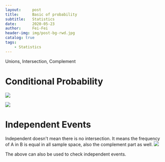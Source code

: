 ```yaml
---
layout:     post
title:     	Basic of probability
subtitle:   Statistics
date:       2020-05-23
author:     Fei-Fei
header-img: img/post-bg-rwd.jpg
catalog: true
tags:
    - Statistics
---
```

Unions, Intersection, Complement

# Conditional Probability
![](https://tva1.sinaimg.cn/large/007S8ZIlgy1gf21d13wu1j30me0hojvz.jpg)

![](https://tva1.sinaimg.cn/large/007S8ZIlgy1gf2318fkywj30qw0ge44f.jpg)
# Independent Events
 
 Independent doesn't mean there is no intersection. It means the frequency of A in B is equal in all sample space, also the complement part as well.
 ![](https://tva1.sinaimg.cn/large/007S8ZIlgy1gf226aflm4j30qw0gegsu.jpg)
 
 The above can also be used to check independent events.
 
